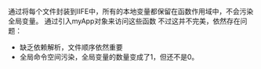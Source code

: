 通过将每个文件封装到IIFE中，所有的本地变量都保留在函数作用域中，不会污染全局变量。
通过引入myApp对象来访问这些函数
不过这并不完美，依然存在问题：
* 缺乏依赖解析，文件顺序依然重要
* 全局命令空间污染，全局变量的数量变成了1，但还不是0。
